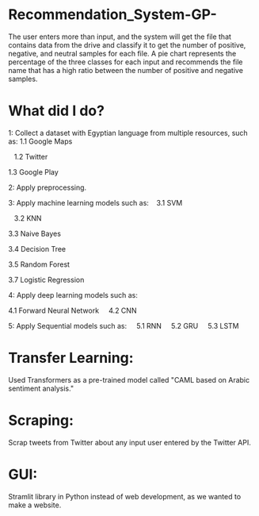 # Recommendation_System-GP-
The user enters more than input, and the system will get the file that contains data from the drive and classify it to get the number of positive, negative, and neutral samples for each file. A pie chart represents the percentage of the three classes for each input and recommends the file name that has a high ratio between the number of positive and negative samples.
# What did I do?
1: Collect a dataset with Egyptian language from multiple resources, such as:
   1.1 Google Maps
   
   1.2 Twitter
   
   1.3 Google Play

2: Apply preprocessing.

3: Apply machine learning models such as:
   3.1 SVM
   
   3.2 KNN
   
   3.3 Naive Bayes
   
   3.4 Decision Tree
   
   3.5 Random Forest
   
   3.7 Logistic Regression

4: Apply deep learning models such as:
   
   4.1 Forward Neural Network
   
   4.2 CNN

5: Apply Sequential models such as:
   
   5.1 RNN
   
   5.2 GRU
   
   5.3 LSTM

# Transfer Learning:
Used Transformers as a pre-trained model called "CAML based on Arabic sentiment analysis."

# Scraping:
Scrap tweets from Twitter about any input user entered by the Twitter API.

# GUI:
Stramlit library in Python instead of web development, as we wanted to make a website.


